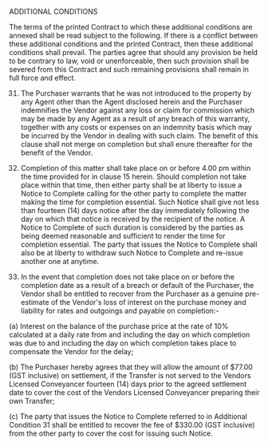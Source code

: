 ADDITIONAL CONDITIONS

The terms of the printed Contract to which these additional conditions are annexed shall
be read subject to the following. If there is a conflict between these additional
conditions and the printed Contract, then these additional conditions shall prevail. The
parties agree that should any provision be held to be contrary to law, void or
unenforceable, then such provision shall be severed from this Contract and such
remaining provisions shall remain in full force and effect.

31. The Purchaser warrants that he was not introduced to the property by any Agent other than the Agent disclosed herein and the Purchaser indemnifies the Vendor against any loss or claim for commission which may be made by any Agent as a result of any breach of this warranty, together with any costs or expenses on an indemnity basis which may be incurred by the Vendor in dealing with such claim. The benefit of this clause shall not merge on completion but shall enure thereafter for the benefit of the Vendor.

32. Completion of this matter shall take place on or before 4.00 pm within the time provided for in clause 15 herein. Should completion not take place within that time, then either party shall be at liberty to issue a Notice to Complete calling for the other party to complete the matter making the time for completion essential. Such Notice shall give not less than fourteen (14) days notice after the day immediately following the day on which that notice is received by the recipient of the notice. A Notice to Complete of such duration is considered by the parties as being deemed reasonable and sufficient to render the time for completion essential. The party that issues the Notice to Complete shall also be at liberty to withdraw such Notice to Complete and re-issue another one at anytime.

33. In the event that completion does not take place on or before the completion date as a result of a breach or default of the Purchaser, the Vendor shall be entitled to recover from the Purchaser as a genuine pre-estimate of the Vendor's loss of interest on the purchase money and liability for rates and outgoings and payable on completion:-

(a) Interest on the balance of the purchase price at the rate of 10% calculated at a daily rate from and including the day on which completion was due to and including the day on which completion takes place to compensate the Vendor for the delay;

(b) The Purchaser hereby agrees that they will allow the amount of $77.00 (GST inclusive) on settlement, if the Transfer is not served to the Vendors Licensed Conveyancer fourteen (14) days prior to the agreed settlement date to cover the cost of the Vendors Licensed Conveyancer preparing their own Transfer;

(c) The party that issues the Notice to Complete referred to in Additional Condition 31 shall be entitled to recover the fee of $330.00 (GST inclusive) from the other party to cover the cost for issuing such Notice.